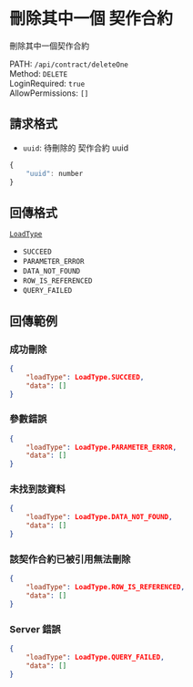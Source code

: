 # 刪除其中一個 契作合約

刪除其中一個契作合約

PATH: `/api/contract/deleteOne`  
Method: `DELETE`  
LoginRequired: `true`  
AllowPermissions: `[]`  


## 請求格式
* `uuid`: 待刪除的 契作合約 uuid

```js
{
    "uuid": number
}
```


## 回傳格式
[`LoadType`](../../types.md#loadtype)  
* `SUCCEED`
* `PARAMETER_ERROR`
* `DATA_NOT_FOUND`
* `ROW_IS_REFERENCED`
* `QUERY_FAILED`



## 回傳範例
### 成功刪除  
```json
{
    "loadType": LoadType.SUCCEED,
    "data": []
}
```

### 參數錯誤
```json
{
    "loadType": LoadType.PARAMETER_ERROR,
    "data": []
}
```

### 未找到該資料
```json
{
    "loadType": LoadType.DATA_NOT_FOUND,
    "data": []
}
```

### 該契作合約已被引用無法刪除
```json
{
    "loadType": LoadType.ROW_IS_REFERENCED,
    "data": []
}
```

### Server 錯誤  
```json
{
    "loadType": LoadType.QUERY_FAILED,
    "data": []
}
```
